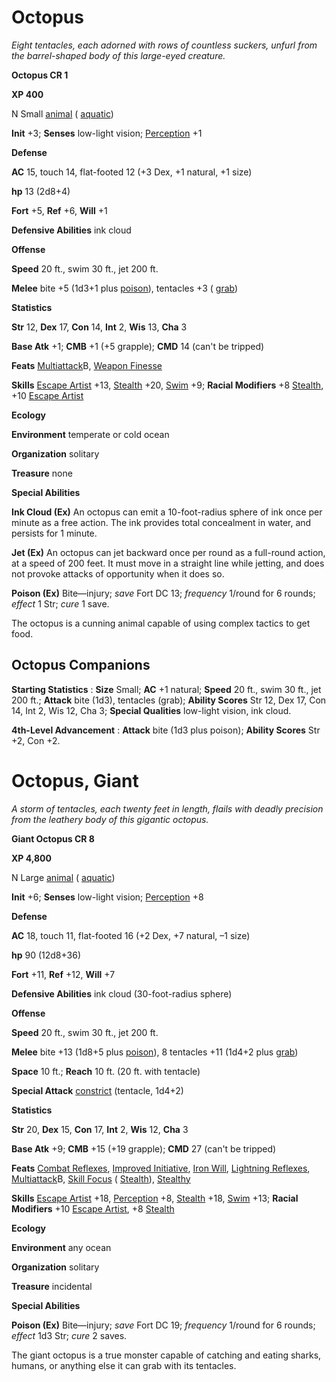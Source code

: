 # Octopus

_Eight tentacles, each adorned with rows of countless suckers, unfurl from the barrel-shaped body of this large-eyed creature._

**Octopus CR 1**

**XP 400**

N Small [animal](creatureTypes.html#_animal) ( [aquatic](creatureTypes.html#_aquatic-subtype))

**Init** +3; **Senses** low-light vision; [Perception](../skills/perception.html#_perception) +1

**Defense**

**AC** 15, touch 14, flat-footed 12 (+3 Dex, +1 natural, +1 size)

**hp** 13 (2d8+4)

**Fort** +5, **Ref** +6, **Will** +1

**Defensive Abilities** ink cloud

**Offense**

**Speed** 20 ft., swim 30 ft., jet 200 ft.

**Melee** bite +5 (1d3+1 plus [poison](universalMonsterRules.html#_poison)), tentacles +3 ( [grab](universalMonsterRules.html#_grab))

**Statistics**

**Str** 12, **Dex** 17, **Con** 14, **Int** 2, **Wis** 13, **Cha** 3

**Base Atk** +1; **CMB** +1 (+5 grapple); **CMD** 14 (can't be tripped)

**Feats** [Multiattack](monsterFeats.html#_multiattack)B, [Weapon Finesse](../feats.html#_weapon-finesse)

**Skills** [Escape Artist](../skills/escapeArtist.html#_escape-artist) +13, [Stealth](../skills/stealth.html#_stealth) +20, [Swim](../skills/swim.html#_swim) +9; **Racial Modifiers** +8 [Stealth](../skills/stealth.html#_stealth), +10 [Escape Artist](../skills/escapeArtist.html#_escape-artist)

**Ecology**

**Environment** temperate or cold ocean

**Organization** solitary

**Treasure** none

**Special Abilities**

**Ink Cloud (Ex)** An octopus can emit a 10-foot-radius sphere of ink once per minute as a free action. The ink provides total concealment in water, and persists for 1 minute.

**Jet (Ex)** An octopus can jet backward once per round as a full-round action, at a speed of 200 feet. It must move in a straight line while jetting, and does not provoke attacks of opportunity when it does so.

**Poison (Ex)** Bite—injury; _save_ Fort DC 13; _frequency_ 1/round for 6 rounds; _effect_ 1 Str; _cure_ 1 save.

The octopus is a cunning animal capable of using complex tactics to get food.

## Octopus Companions

**Starting Statistics** : **Size** Small; **AC** +1 natural; **Speed** 20 ft., swim 30 ft., jet 200 ft.; **Attack** bite (1d3), tentacles (grab); **Ability Scores** Str 12, Dex 17, Con 14, Int 2, Wis 12, Cha 3; **Special Qualities** low-light vision, ink cloud.

**4th-Level Advancement** : **Attack** bite (1d3 plus poison); **Ability Scores** Str +2, Con +2.

# Octopus, Giant

_A storm of tentacles, each twenty feet in length, flails with deadly precision from the leathery body of this gigantic octopus._

**Giant Octopus CR 8**

**XP 4,800**

N Large [animal](creatureTypes.html#_animal) ( [aquatic](creatureTypes.html#_aquatic-subtype))

**Init** +6; **Senses** low-light vision; [Perception](../skills/perception.html#_perception) +8

**Defense**

**AC** 18, touch 11, flat-footed 16 (+2 Dex, +7 natural, –1 size)

**hp** 90 (12d8+36)

**Fort** +11, **Ref** +12, **Will** +7

**Defensive Abilities** ink cloud (30-foot-radius sphere)

**Offense**

**Speed** 20 ft., swim 30 ft., jet 200 ft.

**Melee** bite +13 (1d8+5 plus [poison](universalMonsterRules.html#_poison)), 8 tentacles +11 (1d4+2 plus [grab](universalMonsterRules.html#_grab))

**Space** 10 ft.; **Reach** 10 ft. (20 ft. with tentacle)

**Special Attack** [constrict](universalMonsterRules.html#_constrict) (tentacle, 1d4+2)

**Statistics**

**Str** 20, **Dex** 15, **Con** 17, **Int** 2, **Wis** 12, **Cha** 3

**Base Atk** +9; **CMB** +15 (+19 grapple); **CMD** 27 (can't be tripped)

**Feats** [Combat Reflexes](../feats.html#_combat-reflexes), [Improved Initiative](../feats.html#_improved-initiative), [Iron Will](../feats.html#_iron-will), [Lightning Reflexes](../feats.html#_lightning-reflexes), [Multiattack](monsterFeats.html#_multiattack)B, [Skill Focus](../feats.html#_skill-focus) ( [Stealth](../skills/stealth.html#_stealth)), [Stealthy](../feats.html#_stealthy)

**Skills** [Escape Artist](../skills/escapeArtist.html#_escape-artist) +18, [Perception](../skills/perception.html#_perception) +8, [Stealth](../skills/stealth.html#_stealth) +18, [Swim](../skills/swim.html#_swim) +13; **Racial Modifiers** +10 [Escape Artist](../skills/escapeArtist.html#_escape-artist), +8 [Stealth](../skills/stealth.html#_stealth)

**Ecology**

**Environment** any ocean

**Organization** solitary

**Treasure** incidental

**Special Abilities**

**Poison (Ex)** Bite—injury; _save_ Fort DC 19; _frequency_ 1/round for 6 rounds; _effect_ 1d3 Str; _cure_ 2 saves.

The giant octopus is a true monster capable of catching and eating sharks, humans, or anything else it can grab with its tentacles.

